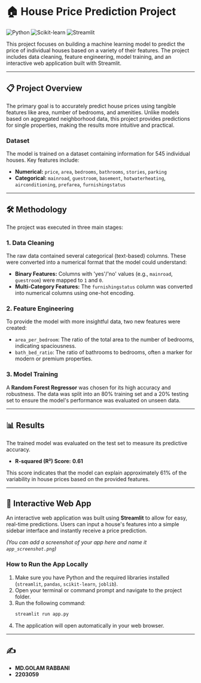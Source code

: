 # 🏠 House Price Prediction Project

![Python](https://img.shields.io/badge/Python-3.9%2B-blue?logo=python) ![Scikit-learn](https://img.shields.io/badge/scikit--learn-1.x-orange?logo=scikit-learn) ![Streamlit](https://img.shields.io/badge/Streamlit-1.x-red?logo=streamlit)

This project focuses on building a machine learning model to predict the price of individual houses based on a variety of their features. The project includes data cleaning, feature engineering, model training, and an interactive web application built with Streamlit.

---

## 📋 Project Overview

The primary goal is to accurately predict house prices using tangible features like area, number of bedrooms, and amenities. Unlike models based on aggregated neighborhood data, this project provides predictions for single properties, making the results more intuitive and practical.

### Dataset

The model is trained on a dataset containing information for 545 individual houses. Key features include:
* **Numerical:** `price`, `area`, `bedrooms`, `bathrooms`, `stories`, `parking`
* **Categorical:** `mainroad`, `guestroom`, `basement`, `hotwaterheating`, `airconditioning`, `prefarea`, `furnishingstatus`

---

## 🛠️ Methodology

The project was executed in three main stages:

### 1. Data Cleaning
The raw data contained several categorical (text-based) columns. These were converted into a numerical format that the model could understand:
* **Binary Features:** Columns with 'yes'/'no' values (e.g., `mainroad`, `guestroom`) were mapped to `1` and `0`.
* **Multi-Category Features:** The `furnishingstatus` column was converted into numerical columns using one-hot encoding.

### 2. Feature Engineering
To provide the model with more insightful data, two new features were created:
* `area_per_bedroom`: The ratio of the total area to the number of bedrooms, indicating spaciousness.
* `bath_bed_ratio`: The ratio of bathrooms to bedrooms, often a marker for modern or premium properties.

### 3. Model Training
A **Random Forest Regressor** was chosen for its high accuracy and robustness. The data was split into an 80% training set and a 20% testing set to ensure the model's performance was evaluated on unseen data.

---

## 📊 Results

The trained model was evaluated on the test set to measure its predictive accuracy.

* **R-squared (R²) Score:** **0.61**

This score indicates that the model can explain approximately 61% of the variability in house prices based on the provided features.

---

## 🚀 Interactive Web App

An interactive web application was built using **Streamlit** to allow for easy, real-time predictions. Users can input a house's features into a simple sidebar interface and instantly receive a price prediction.


*(You can add a screenshot of your app here and name it `app_screenshot.png`)*

### How to Run the App Locally
1.  Make sure you have Python and the required libraries installed (`streamlit`, `pandas`, `scikit-learn`, `joblib`).
2.  Open your terminal or command prompt and navigate to the project folder.
3.  Run the following command:
    ```bash
    streamlit run app.py
    ```
4.  The application will open automatically in your web browser.

---

## ✍️

* **MD.GOLAM RABBANI**
* **2203059**
